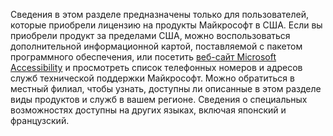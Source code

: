 Сведения в этом разделе предназначены только для пользователей, которые приобрели лицензию на продукты Майкрософт в США. Если вы приобрели продукт за пределами США, можно воспользоваться дополнительной информационной картой, поставляемой с пакетом программного обеспечения, или посетить [веб-сайт Microsoft Accessibility](http://go.microsoft.com/fwlink/?LinkId=8431) и просмотреть список телефонных номеров и адресов служб технической поддержки Майкрософт. Можно обратиться в местный филиал, чтобы узнать, доступны ли описанные в этом разделе виды продуктов и служб в вашем регионе. Сведения о специальных возможностях доступны на других языках, включая японский и французский.

<!--HONumber=Jun16_HO4-->


